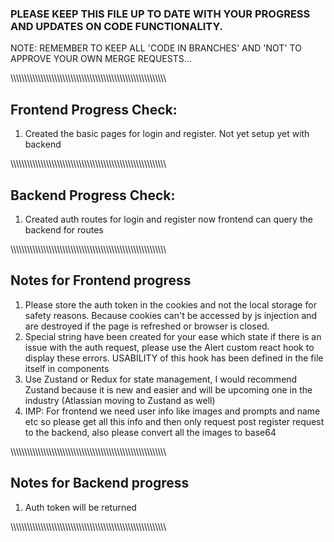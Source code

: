 ### PLEASE KEEP THIS FILE UP TO DATE WITH YOUR PROGRESS AND UPDATES ON CODE FUNCTIONALITY.

NOTE: REMEMBER TO KEEP ALL 'CODE IN BRANCHES' AND 'NOT' TO APPROVE YOUR OWN MERGE REQUESTS...

\\\\\\\\\\\\\\\\\\\\\\\\\\\\\\\\\\\\\\\\\\\\\\\\\\\\\\\\\\\\\\\\\\\\\\\\\\\\\\\\\\\\\\\\\\\\\\\\\\\\\\\\\\\\\\\\\\

## Frontend Progress Check:

1. Created the basic pages for login and register. Not yet setup yet with backend

\\\\\\\\\\\\\\\\\\\\\\\\\\\\\\\\\\\\\\\\\\\\\\\\\\\\\\\\\\\\\\\\\\\\\\\\\\\\\\\\\\\\\\\\\\\\\\\\\\\\\\\\\\\\\\\\\\

## Backend Progress Check:

1. Created auth routes for login and register now frontend can query the backend for routes

\\\\\\\\\\\\\\\\\\\\\\\\\\\\\\\\\\\\\\\\\\\\\\\\\\\\\\\\\\\\\\\\\\\\\\\\\\\\\\\\\\\\\\\\\\\\\\\\\\\\\\\\\\\\\\\\\\

## Notes for Frontend progress

1. Please store the auth token in the cookies and not the local storage for safety reasons. Because cookies can't be accessed by js injection and are destroyed if the page is refreshed or browser is closed.
2. Special string have been created for your ease which state if there is an issue with the auth request, please use the Alert custom react hook to display these errors. USABILITY of this hook has been defined in the file itself in components
3. Use Zustand or Redux for state management, I would recommend Zustand because it is new and easier and will be upcoming one in the industry (Atlassian moving to Zustand as well)
4. IMP: For frontend we need user info like images and prompts and name etc so please get all this info and then only request post register request to the backend, also please convert all the images to base64

\\\\\\\\\\\\\\\\\\\\\\\\\\\\\\\\\\\\\\\\\\\\\\\\\\\\\\\\\\\\\\\\\\\\\\\\\\\\\\\\\\\\\\\\\\\\\\\\\\\\\\\\\\\\\\\\\\

## Notes for Backend progress

1. Auth token will be returned

\\\\\\\\\\\\\\\\\\\\\\\\\\\\\\\\\\\\\\\\\\\\\\\\\\\\\\\\\\\\\\\\\\\\\\\\\\\\\\\\\\\\\\\\\\\\\\\\\\\\\\\\\\\\\\\\\\
